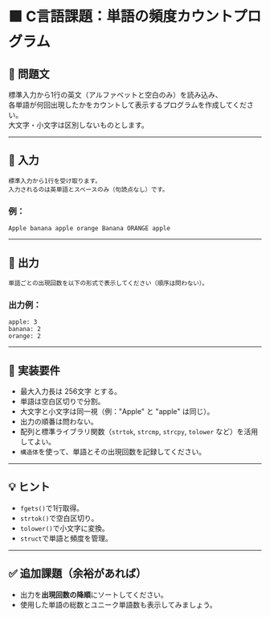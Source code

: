 # 🟩 C言語課題：単語の頻度カウントプログラム

## 📘 問題文

標準入力から1行の英文（アルファベットと空白のみ）を読み込み、  
各単語が何回出現したかをカウントして表示するプログラムを作成してください。  
大文字・小文字は区別しないものとします。

---

## 🔽 入力

```
標準入力から1行を受け取ります。  
入力されるのは英単語とスペースのみ（句読点なし）です。
```

### 例：
```
Apple banana apple orange Banana ORANGE apple
```

---

## 🔼 出力

```
単語ごとの出現回数を以下の形式で表示してください（順序は問わない）。
```

### 出力例：
```
apple: 3
banana: 2
orange: 2
```

---

## 🔧 実装要件

- 最大入力長は 256文字 とする。
- 単語は空白区切りで分割。
- 大文字と小文字は同一視（例："Apple" と "apple" は同じ）。
- 出力の順番は問わない。
- 配列と標準ライブラリ関数（`strtok`, `strcmp`, `strcpy`, `tolower` など）を活用してよい。
- `構造体`を使って、単語とその出現回数を記録してください。

---

## 💡 ヒント

- `fgets()`で1行取得。
- `strtok()`で空白区切り。
- `tolower()`で小文字に変換。
- `struct`で単語と頻度を管理。

---

## ✅ 追加課題（余裕があれば）

- 出力を**出現回数の降順**にソートしてください。
- 使用した単語の総数とユニーク単語数も表示してみましょう。
